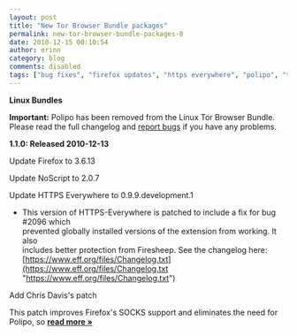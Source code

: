 ```yaml
---
layout: post
title: "New Tor Browser Bundle packages"
permalink: new-tor-browser-bundle-packages-0
date: 2010-12-15 00:10:54
author: erinn
category: blog
comments: disabled
tags: ["bug fixes", "firefox updates", "https everywhere", "polipo", "tbb", "tor browser bundle"]
---
```


**Linux Bundles**

**Important:** Polipo has been removed from the Linux Tor Browser Bundle. Please read the full changelog and [report bugs](https://trac.torproject.org) if you have any problems.

**1.1.0: Released 2010-12-13**

Update Firefox to 3.6.13

Update NoScript to 2.0.7

Update HTTPS Everywhere to 0.9.9.development.1

-   This version of HTTPS-Everywhere is patched to include a fix for bug \#2096 which  
     prevented globally installed versions of the extension from working. It also  
     includes better protection from Firesheep. See the changelog here:  
     [https://www.eff.org/files/Changelog.txt](https://www.eff.org/files/Changelog.txt "https://www.eff.org/files/Changelog.txt")

Add Chris Davis's patch

This patch improves Firefox's SOCKS support and eliminates the need for Polipo, so [**read more »**](https://blog.torproject.org/blog/new-tor-browser-bundle-packages-0)
